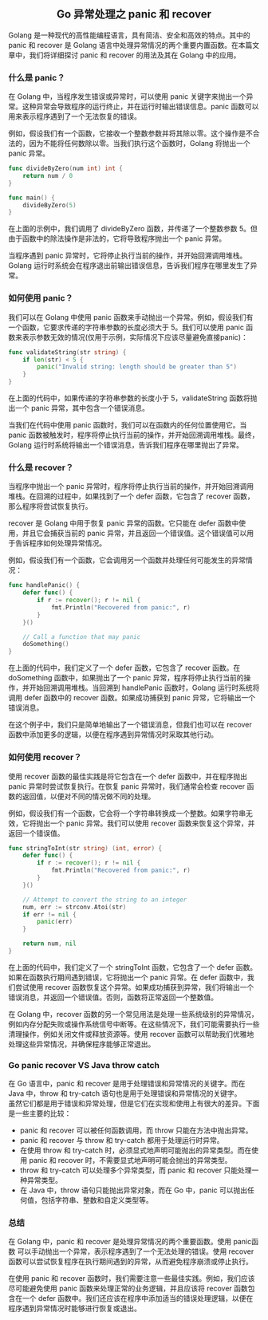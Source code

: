 ## <center>Go 异常处理之 panic 和 recover</center>
Golang 是一种现代的高性能编程语言，具有简洁、安全和高效的特点。其中的 panic 和 recover 是 Golang 语言中处理异常情况的两个重要内置函数。在本篇文章中，我们将详细探讨 panic 和 recover 的用法及其在 Golang 中的应用。   

### 什么是 panic？
在 Golang 中，当程序发生错误或异常时，可以使用 panic 关键字来抛出一个异常。这种异常会导致程序的运行终止，并在运行时输出错误信息。panic 函数可以用来表示程序遇到了一个无法恢复的错误。   

例如，假设我们有一个函数，它接收一个整数参数并将其除以零。这个操作是不合法的，因为不能将任何数除以零。当我们执行这个函数时，Golang 将抛出一个 panic 异常。   

```go
func divideByZero(num int) int {
    return num / 0
}

func main() {
    divideByZero(5)
}
```
在上面的示例中，我们调用了 divideByZero 函数，并传递了一个整数参数 5。但由于函数中的除法操作是非法的，它将导致程序抛出一个 panic 异常。   

当程序遇到 panic 异常时，它将停止执行当前的操作，并开始回溯调用堆栈。Golang 运行时系统会在程序退出前输出错误信息，告诉我们程序在哪里发生了异常。   

### 如何使用 panic？
我们可以在 Golang 中使用 panic 函数来手动抛出一个异常。例如，假设我们有一个函数，它要求传递的字符串参数的长度必须大于 5。我们可以使用 panic 函数来表示参数无效的情况(仅用于示例，实际情况下应该尽量避免直接panic)：   
```go
func validateString(str string) {
    if len(str) < 5 {
        panic("Invalid string: length should be greater than 5")
    }
}
```
在上面的代码中，如果传递的字符串参数的长度小于 5，validateString 函数将抛出一个 panic 异常，其中包含一个错误消息。   

当我们在代码中使用 panic 函数时，我们可以在函数内的任何位置使用它。当 panic 函数被触发时，程序将停止执行当前的操作，并开始回溯调用堆栈。最终，Golang 运行时系统将输出一个错误消息，告诉我们程序在哪里抛出了异常。    

### 什么是 recover？
当程序中抛出一个 panic 异常时，程序将停止执行当前的操作，并开始回溯调用堆栈。在回溯的过程中，如果找到了一个 defer 函数，它包含了 recover 函数，那么程序将尝试恢复执行。   

recover 是 Golang 中用于恢复 panic 异常的函数。它只能在 defer 函数中使用，并且它会捕获当前的 panic 异常，并且返回一个错误值。这个错误值可以用于告诉程序如何处理异常情况。   

例如，假设我们有一个函数，它会调用另一个函数并处理任何可能发生的异常情况：   

```go
func handlePanic() {
    defer func() {
        if r := recover(); r != nil {
            fmt.Println("Recovered from panic:", r)
        }
    }()

    // Call a function that may panic
    doSomething()
}
```
在上面的代码中，我们定义了一个 defer 函数，它包含了 recover 函数。在 doSomething 函数中，如果抛出了一个 panic 异常，程序将停止执行当前的操作，并开始回溯调用堆栈。当回溯到 handlePanic 函数时，Golang 运行时系统将调用 defer 函数中的 recover 函数。如果成功捕获到 panic 异常，它将输出一个错误消息。   

在这个例子中，我们只是简单地输出了一个错误消息，但我们也可以在 recover 函数中添加更多的逻辑，以便在程序遇到异常情况时采取其他行动。   

### 如何使用 recover？
使用 recover 函数的最佳实践是将它包含在一个 defer 函数中，并在程序抛出 panic 异常时尝试恢复执行。在恢复 panic 异常时，我们通常会检查 recover 函数的返回值，以便对不同的情况做不同的处理。   

例如，假设我们有一个函数，它会将一个字符串转换成一个整数。如果字符串无效，它将抛出一个 panic 异常。我们可以使用 recover 函数来恢复这个异常，并返回一个错误值。   

```go
func stringToInt(str string) (int, error) {
    defer func() {
        if r := recover(); r != nil {
            fmt.Println("Recovered from panic:", r)
        }
    }()

    // Attempt to convert the string to an integer
    num, err := strconv.Atoi(str)
    if err != nil {
        panic(err)
    }

    return num, nil
}
```
在上面的代码中，我们定义了一个 stringToInt 函数，它包含了一个 defer 函数。如果在函数执行期间遇到错误，它将抛出一个 panic 异常。在 defer 函数中，我们尝试使用 recover 函数恢复这个异常。如果成功捕获到异常，我们将输出一个错误消息，并返回一个错误值。否则，函数将正常返回一个整数值。   

在 Golang 中，recover 函数的另一个常见用法是处理一些系统级别的异常情况，例如内存分配失败或操作系统信号中断等。在这些情况下，我们可能需要执行一些清理操作，例如关闭文件或释放资源等。使用 recover 函数可以帮助我们优雅地处理这些异常情况，并确保程序能够正常退出。   

### Go panic recover VS Java throw catch
在 Go 语言中，panic 和 recover 是用于处理错误和异常情况的关键字。而在 Java 中，throw 和 try-catch 语句也是用于处理错误和异常情况的关键字。   
虽然它们都是用于错误和异常处理，但是它们在实现和使用上有很大的差异。下面是一些主要的比较：   

- panic 和 recover 可以被任何函数调用，而 throw 只能在方法中抛出异常。   
- panic 和 recover 与 throw 和 try-catch 都用于处理运行时异常。   
- 在使用 throw 和 try-catch 时，必须显式地声明可能抛出的异常类型。而在使用 panic 和 recover 时，不需要显式地声明可能会抛出的异常类型。   
- throw 和 try-catch 可以处理多个异常类型，而 panic 和 recover 只能处理一种异常类型。   
- 在 Java 中，throw 语句只能抛出异常对象，而在 Go 中，panic 可以抛出任何值，包括字符串、整数和自定义类型等。   

### 总结
在 Golang 中，panic 和 recover 是处理异常情况的两个重要函数。使用 panic函数 可以手动抛出一个异常，表示程序遇到了一个无法处理的错误。使用 recover 函数可以尝试恢复程序在执行期间遇到的异常，从而避免程序崩溃或停止执行。   

在使用 panic 和 recover 函数时，我们需要注意一些最佳实践。例如，我们应该尽可能避免使用 panic 函数来处理正常的业务逻辑，并且应该将 recover 函数包含在一个 defer 函数中。我们还应该在程序中添加适当的错误处理逻辑，以便在程序遇到异常情况时能够进行恢复或退出。   
